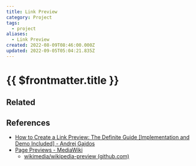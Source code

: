 ```yaml
---
title: Link Preview
category: Project
tags:
  - project
aliases:
  - Link Preview
created: 2022-08-09T08:46:00.000Z
updated: 2022-09-05T05:04:21.835Z
---
```


# {{ $frontmatter.title }}

## Related

## References

- [How to Create a Link Preview: The Definite Guide [Implementation and Demo Included] - Andrej Gajdos](https://andrejgajdos.com/how-to-create-a-link-preview/)
- [Page Previews - MediaWiki](https://www.mediawiki.org/wiki/Page_Previews)
  - [wikimedia/wikipedia-preview (github.com)](https://github.com/wikimedia/wikipedia-preview)
